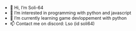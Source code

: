 - 👋 Hi, I’m Soli-64
- 👀 I’m interested in programming with python and javascript
- 🌱 I’m currently learning game devloppement with python
- 📫 Contact me on discord: Lso (id soli64)

<!---
Soli-64/Soli-64 is a ✨ special ✨ repository because its `README.md` (this file) appears on your GitHub profile.
You can click the Preview link to take a look at your changes.
--->
